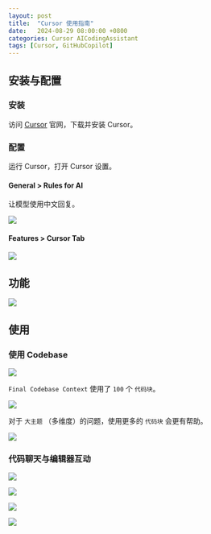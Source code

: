 ```yaml
---
layout: post
title:  "Cursor 使用指南"
date:   2024-08-29 08:00:00 +0800
categories: Cursor AICodingAssistant
tags: [Cursor, GitHubCopilot]
---
```


## 安装与配置

### 安装
访问 [Cursor](https://www.cursor.com/) 官网，下载并安装 Cursor。

### 配置
运行 Cursor，打开 Cursor 设置。

#### General > Rules for AI
让模型使用中文回复。

![](/images/2024/Cursor/cursor-settings-rules.png)

#### Features > Cursor Tab

![](/images/2024/Cursor/cursor-settings-tab.png)

## 功能
![](/images/2024/Cursor/Features-Cursor-The-AI-first-Code-Editor.png)


## 使用

### 使用 Codebase
![](/images/2024/Cursor/using-codebase.png)

`Final Codebase Context` 使用了 `100` 个 `代码块`。

![](/images/2024/Cursor/using-codebase-context-files.png)

对于 `大主题` （多维度）的问题，使用更多的 `代码块` 会更有帮助。

![](/images/2024/Cursor/multi-dimensional.png)

### 代码聊天与编辑器互动
![](/images/2024/Cursor/chat-fuse-code1.png)

![](/images/2024/Cursor/chat-fuse-code2.png)

![](/images/2024/Cursor/chat-fuse-code3.png)

![](/images/2024/Cursor/chat-fuse-code4.png)
